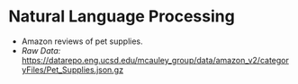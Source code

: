 # Natural Language Processing
- Amazon reviews of pet supplies.
- *Raw Data:* https://datarepo.eng.ucsd.edu/mcauley_group/data/amazon_v2/categoryFiles/Pet_Supplies.json.gz 